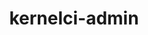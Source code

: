 ---
parent_project: kernelci
permalink: /engineering/projects/kernelci/kernelci-admin/
project_link_name: kernelci-admin
project_stats: 'true'
project_url: https://github.com/kernelci/kernelci-admin
title: kernelci-admin
display: "false"
---